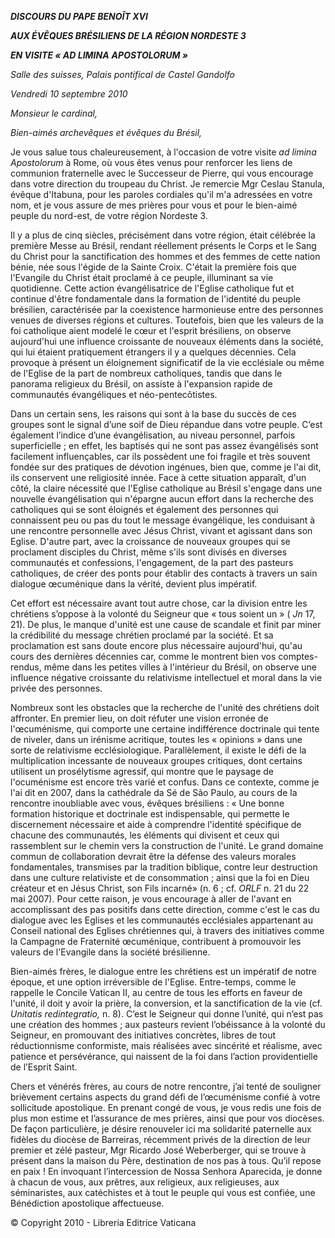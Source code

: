 ***DISCOURS DU PAPE BENOÎT XVI***

***AUX ÉVÊQUES BRÉSILIENS DE LA RÉGION NORDESTE 3***

***EN VISITE « AD LIMINA** **APOSTOLORUM »***

*Salle des suisses, Palais pontifical de Castel Gandolfo*

*Vendredi 10 septembre 2010*

*Monsieur le cardinal,*

*Bien-aimés archevêques et évêques du Brésil,*

Je vous salue tous chaleureusement, à l'occasion de votre visite *ad limina Apostolorum* à Rome, où vous êtes venus pour renforcer les liens de communion fraternelle avec le Successeur de Pierre, qui vous encourage dans votre direction du troupeau du Christ. Je remercie Mgr Ceslau Stanula, évêque d'Itabuna, pour les paroles cordiales qu'il m'a adressées en votre nom, et je vous assure de mes prières pour vous et pour le bien-aimé peuple du nord-est, de votre région Nordeste 3.

Il y a plus de cinq siècles, précisément dans votre région, était célébrée la première Messe au Brésil, rendant réellement présents le Corps et le Sang du Christ pour la sanctification des hommes et des femmes de cette nation bénie, née sous l'égide de la Sainte Croix. C'était la première fois que l'Evangile du Christ était proclamé à ce peuple, illuminant sa vie quotidienne. Cette action évangélisatrice de l'Eglise catholique fut et continue d'être fondamentale dans la formation de l'identité du peuple brésilien, caractérisée par la coexistence harmonieuse entre des personnes venues de diverses régions et cultures. Toutefois, bien que les valeurs de la foi catholique aient modelé le cœur et l'esprit brésiliens, on observe aujourd'hui une influence croissante de nouveaux éléments dans la société, qui lui étaient pratiquement étrangers il y a quelques décennies. Cela provoque à présent un éloignement significatif de la vie ecclésiale ou même de l'Eglise de la part de nombreux catholiques, tandis que dans le panorama religieux du Brésil, on assiste à l'expansion rapide de communautés évangéliques et néo-pentecôtistes.

Dans un certain sens, les raisons qui sont à la base du succès de ces groupes sont le signal d’une soif de Dieu répandue dans votre peuple. C’est également l’indice d’une évangélisation, au niveau personnel, parfois superficielle ; en effet, les baptisés qui ne sont pas assez évangélisés sont facilement influençables, car ils possèdent une foi fragile et très souvent fondée sur des pratiques de dévotion ingénues, bien que, comme je l'ai dit, ils conservent une religiosité innée. Face à cette situation apparaît, d'un côté, la claire nécessité que l'Eglise catholique au Brésil s'engage dans une nouvelle évangélisation qui n'épargne aucun effort dans la recherche des catholiques qui se sont éloignés et également des personnes qui connaissent peu ou pas du tout le message évangélique, les conduisant à une rencontre personnelle avec Jésus Christ, vivant et agissant dans son Eglise. D'autre part, avec la croissance de nouveaux groupes qui se proclament disciples du Christ, même s'ils sont divisés en diverses communautés et confessions, l'engagement, de la part des pasteurs catholiques, de créer des ponts pour établir des contacts à travers un sain dialogue œcuménique dans la vérité, devient plus impératif.

Cet effort est nécessaire avant tout autre chose, car la division entre les chrétiens s’oppose à la volonté du Seigneur que « tous soient un » ( *Jn* 17, 21). De plus, le manque d'unité est une cause de scandale et finit par miner la crédibilité du message chrétien proclamé par la société. Et sa proclamation est sans doute encore plus nécessaire aujourd'hui, qu'au cours des dernières décennies car, comme le montrent bien vos comptes-rendus, même dans les petites villes à l'intérieur du Brésil, on observe une influence négative croissante du relativisme intellectuel et moral dans la vie privée des personnes.

Nombreux sont les obstacles que la recherche de l'unité des chrétiens doit affronter. En premier lieu, on doit réfuter une vision erronée de l'œcuménisme, qui comporte une certaine indifférence doctrinale qui tente de niveler, dans un irénisme acritique, toutes les « opinions » dans une sorte de relativisme ecclésiologique. Parallèlement, il existe le défi de la multiplication incessante de nouveaux groupes critiques, dont certains utilisent un prosélytisme agressif, qui montre que le paysage de l'ocuménisme est encore très varié et confus. Dans ce contexte, comme je l'ai dit en 2007, dans la cathédrale da Sé de São Paulo, au cours de la rencontre inoubliable avec vous, évêques brésiliens : « Une bonne formation historique et doctrinale est indispensable, qui permette le discernement nécessaire et aide à comprendre l'identité spécifique de chacune des communautés, les éléments qui divisent et ceux qui rassemblent sur le chemin vers la construction de l'unité. Le grand domaine commun de collaboration devrait être la défense des valeurs morales fondamentales, transmises par la tradition biblique, contre leur destruction dans une culture relativiste et de consommation ; ainsi que la foi en Dieu créateur et en Jésus Christ, son Fils incarné» (n. 6 ; cf. *ORLF* n. 21 du 22 mai 2007). Pour cette raison, je vous encourage à aller de l'avant en accomplissant des pas positifs dans cette direction, comme c'est le cas du dialogue avec les Eglises et les communautés ecclésiales appartenant au Conseil national des Eglises chrétiennes qui, à travers des initiatives comme la Campagne de Fraternité œcuménique, contribuent à promouvoir les valeurs de l'Evangile dans la société brésilienne.

Bien-aimés frères, le dialogue entre les chrétiens est un impératif de notre époque, et une option irréversible de l'Eglise. Entre-temps, comme le rappelle le Concile Vatican II, au centre de tous les efforts en faveur de l'unité, il doit y avoir la prière, la conversion, et la sanctification de la vie (cf. *Unitatis redintegratio,* n. 8). C’est le Seigneur qui donne l’unité, qui n’est pas une création des hommes ; aux pasteurs revient l’obéissance à la volonté du Seigneur, en promouvant des initiatives concrètes, libres de tout réductionnisme conformiste, mais réalisées avec sincérité et réalisme, avec patience et persévérance, qui naissent de la foi dans l’action providentielle de l’Esprit Saint.

Chers et vénérés frères, au cours de notre rencontre, j’ai tenté de souligner brièvement certains aspects du grand défi de l’œcuménisme confié à votre sollicitude apostolique. En prenant congé de vous, je vous redis une fois de plus mon estime et l’assurance de mes prières, ainsi que pour vos diocèses. De façon particulière, je désire renouveler ici ma solidarité paternelle aux fidèles du diocèse de Barreiras, récemment privés de la direction de leur premier et zélé pasteur, Mgr Ricardo José Weberberger, qui se trouve à présent dans la maison du Père, destination de nos pas à tous. Qu’il repose en paix ! En invoquant l’intercession de Nossa Senhora Aparecida, je donne à chacun de vous, aux prêtres, aux religieux, aux religieuses, aux séminaristes, aux catéchistes et à tout le peuple qui vous est confiée, une Bénédiction apostolique affectueuse.

© Copyright 2010 - Libreria Editrice Vaticana